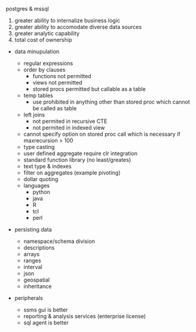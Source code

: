 
postgres & mssql

1. greater ability to internalize business logic
2. greater ability to accomodate diverse data sources
2. greater analytic capability
3. total cost of ownership 


* data minupulation
    * regular expressions
    * order by clauses
        - functions not permitted
        - views not permitted
        - stored procs permitted but callable as a table
    * temp tables
        - use prohibited in anything other than stored proc which cannot be called as table
    * left joins
        - not permited in recursive CTE
        - not permited in indexed view
    * cannot specify option on stored proc call which is necessary if maxrecursion > 100
    * type casting
    * user defined aggregate require clr integration
    * standard function library (no least/greates)
    * text type & indexes
    * filter on aggregates (example pivoting)
    * dollar quoting
    * languages 
        * python
        * java
        * R
        * tcl
        * perl

* persisting data

    * namespace/schema division
    * descriptions
    * arrays
    * ranges
    * interval
    * json
    * geospatial
    * inheritance

* peripherals

    * ssms gui is better
    * reporting & analysis services (enterprise license)
    * sql agent is better


